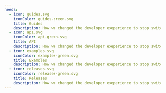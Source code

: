 ```yaml
---
needs:
  - icon: guides.svg
    iconColor: guides-green.svg
    title: Guides
    description: How we changed the developer exeperience to stop switching between the terminal and browser.
  - icon: api.svg
    iconColor: api-green.svg
    title: API
    description: How we changed the developer exeperience to stop switching between the terminal and browser.
  - icon: examples.svg
    iconColor: examples-green.svg
    title: Examples
    description: How we changed the developer exeperience to stop switching between the terminal and browser.
  - icon: releases.svg
    iconColor: releases-green.svg
    title: Releases
    description: How we changed the developer exeperience to stop switching between the terminal and browser.
---
```

